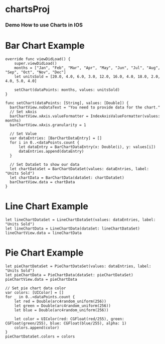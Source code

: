 # chartsProj

### Demo How to use Charts in IOS

# Bar Chart Example

    override func viewDidLoad() {
        super.viewDidLoad()    
        months = ["Jan", "Feb", "Mar", "Apr", "May", "Jun", "Jul", "Aug", "Sep", "Oct", "Nov", "Dec"]
        let unitsSold = [20.0, 4.0, 6.0, 3.0, 12.0, 16.0, 4.0, 18.0, 2.0, 4.0, 5.0, 4.0]

        setChart(dataPoints: months, values: unitsSold)
    }
    
    func setChart(dataPoints: [String], values: [Double]) {
      barChartView.noDataText = "You need to provide data for the chart."        
      // Set xAxis
      barChartView.xAxis.valueFormatter = IndexAxisValueFormatter(values: months)
      barChartView.xAxis.granularity = 1
        
      // Set Value
      var dataEntries: [BarChartDataEntry] = []
      for i in 0..<dataPoints.count {
          let dataEntry = BarChartDataEntry(x: Double(i), y: values[i])
          dataEntries.append(dataEntry)
      }
  
      // Set DataSet to show our data
      let chartDataSet = BarChartDataSet(values: dataEntries, label: "Units Sold")
      let chartData = BarChartData(dataSet: chartDataSet)
      barChartView.data = chartData
    }

# Line Chart Example

    let lineChartDataSet = LineChartDataSet(values: dataEntries, label: "Units Sold")
    let lineChartData = LineChartData(dataSet: lineChartDataSet)    
    lineChartView.data = lineChartData

# Pie Chart Example

    let pieChartDataSet = PieChartDataSet(values: dataEntries, label: "Units Sold")
    let pieChartData = PieChartData(dataSet: pieChartDataSet)    
    pieChartView.data = pieChartData
        
    // Set pie chart data color
    var colors: [UIColor] = []    
    for _ in 0..<dataPoints.count {
        let red = Double(arc4random_uniform(256))
        let green = Double(arc4random_uniform(256))
        let blue = Double(arc4random_uniform(256))
            
        let color = UIColor(red: CGFloat(red/255), green: CGFloat(green/255), blue: CGFloat(blue/255), alpha: 1)
        colors.append(color)
    }    
    pieChartDataSet.colors = colors
